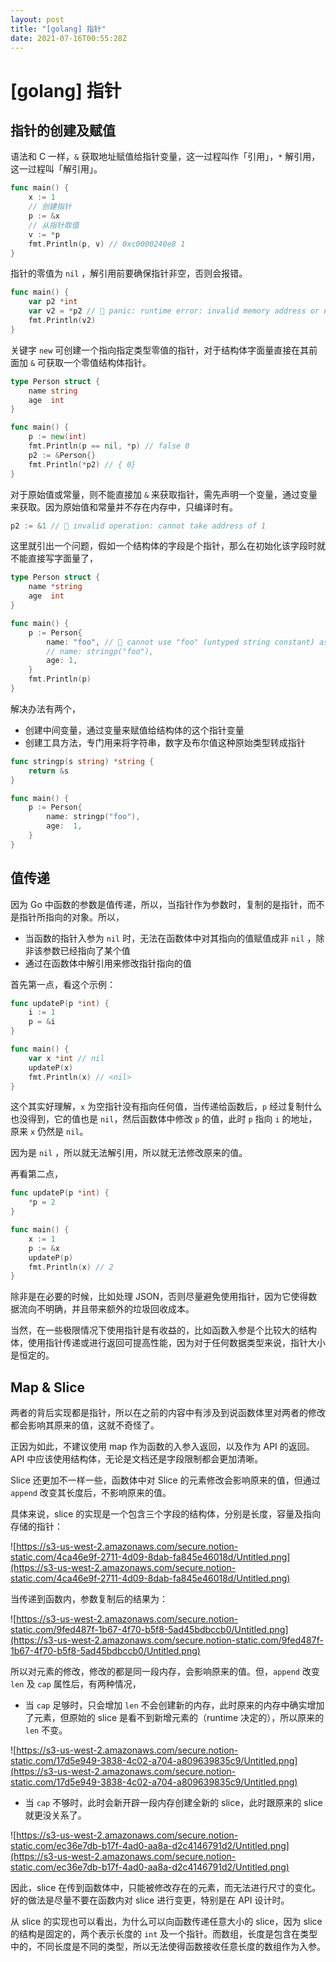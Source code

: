 ```yaml
---
layout: post
title: "[golang] 指针"
date: 2021-07-16T00:55:28Z
---
```

# [golang] 指针

## 指针的创建及赋值

语法和 C 一样，`&` 获取地址赋值给指针变量，这一过程叫作「引用」，`*` 解引用，这一过程叫「解引用」。

```go
func main() {
	x := 1
	// 创建指针
	p := &x
	// 从指针取值
	v := *p
	fmt.Println(p, v) // 0xc0000240e8 1
}
```

指针的零值为 `nil` ，解引用前要确保指针非空，否则会报错。

```go
func main() {
	var p2 *int
	var v2 = *p2 // 🚨 panic: runtime error: invalid memory address or nil pointer dereference
	fmt.Println(v2)
}
```

关键字 `new` 可创建一个指向指定类型零值的指针，对于结构体字面量直接在其前面加 `&` 可获取一个零值结构体指针。

```go
type Person struct {
	name string
	age  int
}

func main() {
	p := new(int)
	fmt.Println(p == nil, *p) // false 0
	p2 := &Person{}
	fmt.Println(*p2) // { 0}
} 
```

对于原始值或常量，则不能直接加 `&` 来获取指针，需先声明一个变量，通过变量来获取。因为原始值和常量并不存在内存中，只编译时有。

```go
p2 := &1 // 🚨 invalid operation: cannot take address of 1
```

这里就引出一个问题，假如一个结构体的字段是个指针，那么在初始化该字段时就不能直接写字面量了，

```go
type Person struct {
	name *string
	age  int
}

func main() {
	p := Person{
		name: "foo", // 🚨 cannot use "foo" (untyped string constant) as *string value in struct literalcompilerIncompatibleAssign
		// name: stringp("foo"),
		age: 1,
	}
	fmt.Println(p)
}
```

解决办法有两个，

- 创建中间变量，通过变量来赋值给结构体的这个指针变量
- 创建工具方法，专门用来将字符串，数字及布尔值这种原始类型转成指针

```go
func stringp(s string) *string {
	return &s
}

func main() {
	p := Person{
		name: stringp("foo"),
		age:  1,
	}
}
```

## 值传递

因为 Go 中函数的参数是值传递，所以，当指针作为参数时，复制的是指针，而不是指针所指向的对象。所以，

- 当函数的指针入参为 `nil` 时，无法在函数体中对其指向的值赋值成非 `nil` ，除非该参数已经指向了某个值
- 通过在函数体中解引用来修改指针指向的值

首先第一点，看这个示例：

```go
func updateP(p *int) {
	i := 1
	p = &i
}

func main() {
	var x *int // nil
	updateP(x)
	fmt.Println(x) // <nil>
}
```

这个其实好理解，`x` 为空指针没有指向任何值，当传递给函数后，`p` 经过复制什么也没得到，它的值也是 `nil`，然后函数体中修改 `p` 的值，此时 `p` 指向 `i` 的地址，原来 `x` 仍然是 `nil`。

因为是 `nil` ，所以就无法解引用，所以就无法修改原来的值。

再看第二点，

```go
func updateP(p *int) {
	*p = 2
}

func main() {
	x := 1
	p := &x
	updateP(p)
	fmt.Println(x) // 2
}
```

除非是在必要的时候，比如处理 JSON，否则尽量避免使用指针，因为它使得数据流向不明确，并且带来额外的垃圾回收成本。

当然，在一些极限情况下使用指针是有收益的，比如函数入参是个比较大的结构体，使用指针传递或进行返回可提高性能，因为对于任何数据类型来说，指针大小是恒定的。

## Map & Slice

两者的背后实现都是指针，所以在之前的内容中有涉及到说函数体里对两者的修改都会影响其原来的值，这就不奇怪了。

正因为如此，不建议使用 map 作为函数的入参入返回，以及作为 API 的返回。API 中应该使用结构体，无论是文档还是字段限制都会更加清晰。

Slice 还更加不一样一些，函数体中对 Slice 的元素修改会影响原来的值，但通过 `append` 改变其长度后，不影响原来的值。

具体来说，slice 的实现是一个包含三个字段的结构体，分别是长度，容量及指向存储的指针：

![https://s3-us-west-2.amazonaws.com/secure.notion-static.com/4ca46e9f-2711-4d09-8dab-fa845e46018d/Untitled.png](https://s3-us-west-2.amazonaws.com/secure.notion-static.com/4ca46e9f-2711-4d09-8dab-fa845e46018d/Untitled.png)

当传递到函数内，参数复制后的结果为：

![https://s3-us-west-2.amazonaws.com/secure.notion-static.com/9fed487f-1b67-4f70-b5f8-5ad45bdbccb0/Untitled.png](https://s3-us-west-2.amazonaws.com/secure.notion-static.com/9fed487f-1b67-4f70-b5f8-5ad45bdbccb0/Untitled.png)

所以对元素的修改，修改的都是同一段内存，会影响原来的值。但，`append` 改变 `len` 及 `cap` 属性后，有两种情况，

- 当 `cap` 足够时，只会增加 `len` 不会创建新的内存，此时原来的内存中确实增加了元素，但原始的  slice 是看不到新增元素的（runtime 决定的），所以原来的 `len` 不变。

![https://s3-us-west-2.amazonaws.com/secure.notion-static.com/17d5e949-3838-4c02-a704-a809639835c9/Untitled.png](https://s3-us-west-2.amazonaws.com/secure.notion-static.com/17d5e949-3838-4c02-a704-a809639835c9/Untitled.png)

- 当 `cap` 不够时，此时会新开辟一段内存创建全新的 slice，此时跟原来的 slice 就更没关系了。

![https://s3-us-west-2.amazonaws.com/secure.notion-static.com/ec36e7db-b17f-4ad0-aa8a-d2c4146791d2/Untitled.png](https://s3-us-west-2.amazonaws.com/secure.notion-static.com/ec36e7db-b17f-4ad0-aa8a-d2c4146791d2/Untitled.png)

因此，slice 在传到函数体中，只能被修改存在的元素，而无法进行尺寸的变化。好的做法是尽量不要在函数内对 slice 进行变更，特别是在 API 设计时。

从 slice 的实现也可以看出，为什么可以向函数传递任意大小的 slice，因为  slice 的结构是固定的，两个表示长度的 `int` 及一个指针。而数组，长度是包含在类型中的，不同长度是不同的类型，所以无法使得函数接收任意长度的数组作为入参。


